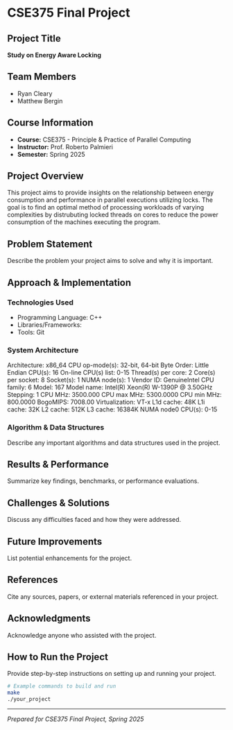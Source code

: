 # CSE375 Final Project

## Project Title
**Study on Energy Aware Locking**

## Team Members
- Ryan Cleary
- Matthew Bergin 

## Course Information
- **Course:** CSE375 - Principle & Practice of Parallel Computing 
- **Instructor:** Prof. Roberto Palmieri 
- **Semester:** Spring 2025

## Project Overview
This project aims to provide insights on the relationship between energy consumption and performance in parallel executions utilizing locks. The goal is to find an optimal method of processing workloads of varying complexities by distrubuting locked threads on cores to reduce the power consumption of the machines executing the program.

## Problem Statement
Describe the problem your project aims to solve and why it is important.

## Approach & Implementation
### Technologies Used
- Programming Language: C++
- Libraries/Frameworks: 
- Tools: Git 

### System Architecture
Architecture:        x86_64
CPU op-mode(s):      32-bit, 64-bit
Byte Order:          Little Endian
CPU(s):              16
On-line CPU(s) list: 0-15
Thread(s) per core:  2
Core(s) per socket:  8
Socket(s):           1
NUMA node(s):        1
Vendor ID:           GenuineIntel
CPU family:          6
Model:               167
Model name:          Intel(R) Xeon(R) W-1390P @ 3.50GHz
Stepping:            1
CPU MHz:             3500.000
CPU max MHz:         5300.0000
CPU min MHz:         800.0000
BogoMIPS:            7008.00
Virtualization:      VT-x
L1d cache:           48K
L1i cache:           32K
L2 cache:            512K
L3 cache:            16384K
NUMA node0 CPU(s):   0-15

### Algorithm & Data Structures
Describe any important algorithms and data structures used in the project.

## Results & Performance
Summarize key findings, benchmarks, or performance evaluations.

## Challenges & Solutions
Discuss any difficulties faced and how they were addressed.

## Future Improvements
List potential enhancements for the project.

## References
Cite any sources, papers, or external materials referenced in your project.

## Acknowledgments
Acknowledge anyone who assisted with the project.

## How to Run the Project
Provide step-by-step instructions on setting up and running your project.
```sh
# Example commands to build and run
make
./your_project
```

---
*Prepared for CSE375 Final Project, Spring 2025*